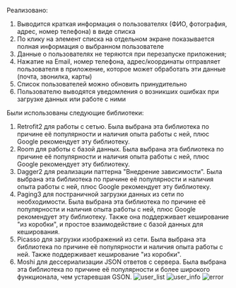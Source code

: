 Реализовано:
  1. Выводится краткая информация о пользователях (ФИО, фотография, адрес, номер
    телефона) в виде списка
  2. По клику на элемент списка на отдельном экране показывается полная информация о
    выбранном пользователе
  3. Данные о пользователях не теряются при перезапуске приложения;
  4. Нажатие на Email, номер телефона, адрес/координаты отправляет пользователя в
    приложение, которое может обработать эти данные (почта, звонилка, карты)
  5. Список пользователей можно обновить принудительно
  6. Пользователю выводятся уведомления о возникших ошибках при загрузке данных или
    работе с ними

Были использованы следующие библиотеки:
  1) Retrofit2 для работы с сетью. Была выбрана эта библиотека по причине её популярности и наличия опыта работы с ней, плюс Google рекомендует эту библиотеку.
  2) Room для работы с базой данных. Была выбрана эта библиотека по причине её популярности и наличия опыта работы с ней, плюс Google рекомендует эту библиотеку.
  3) Dagger2 для реализации паттерна "Внедрение зависимости". Была выбрана эта библиотека по причине её популярности и наличия опыта работы с ней, плюс Google рекомендует эту библиотеку.
  4) Paging3 для постраничной загрузки данных из сети по необходимости. Была выбрана эта библиотека по причине её популярности и наличия опыта работы с ней, плюс Google рекомендует эту библиотеку.
    Также она поддерживает кеширование "из коробки", и простое взаимодействие с базой данных для кеширования.
  5) Picasso для загрузки изображений из сети. Была выбрана эта библиотека по причине её популярности и наличия опыта работы с ней. Также поддерживает кеширование "из коробки".
  6) Moshi для дессериализации JSON ответов с сервера. Была выбрана эта библиотека по причине её популярности и более широкого функционала, чем устаревшая GSON.
![user_list](https://github.com/KRYST4L614/RandomUserCFT/assets/108845539/50ddaae6-ae00-46d9-af80-16180d2a0ce0)
![user_info](https://github.com/KRYST4L614/RandomUserCFT/assets/108845539/d5b600dd-306c-49c1-93dc-ccbdc3e0c5f8)
![error](https://github.com/KRYST4L614/RandomUserCFT/assets/108845539/d88a3c71-58f8-4865-a1d9-83778e8d4f1b)
